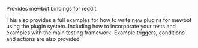 Provides mewbot bindings for reddit.

This also provides a full examples for how to write new plugins for mewbot using the plugin system.
Including how to incorporate your tests and examples with the main testing framework.
Example triggers, conditions and actions are also provided.
